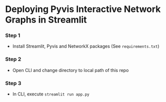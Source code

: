# Deploying Pyvis Interactive Network Graphs in Streamlit

### Step 1
- Install Streamlit, Pyvis and NetworkX packages (See `requirements.txt`)

### Step 2
- Open CLI and change directory to local path of this repo

### Step 3
- In CLI, execute `streamlit run app.py`


